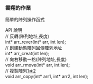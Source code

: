### 雲翔的作業  
  
簡單的陣列操作函式  
  
API 說明  
// 反轉(陣列地址,長度)  
int* arr_rever(int* arr, int len);  
// 創建動態陣列[回傳陣列地址](陣列長度)  
int* arr_creat(int len);  
// 向右移動一格(陣列地址,長度)  
void arr_rmove(int* arr, int len);  
// 複製陣列[1=>2](陣列地址,陣列地址)  
void arr_copy(int* arr1, int* arr2, int len);  
